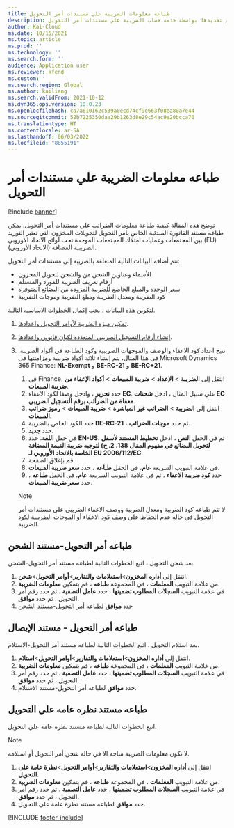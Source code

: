 ```yaml
---
title: طباعه معلومات الضريبة علي مستندات أمر التحويل
description: توضح هذه المقالة كيفية طباعة معلومات الضريبة التي يتم تحديدها بواسطة خدمة حساب الضريبة علي مستندات أمر التحويل.
author: Kai-Cloud
ms.date: 10/15/2021
ms.topic: article
ms.prod: ''
ms.technology: ''
ms.search.form: ''
audience: Application user
ms.reviewer: kfend
ms.custom: ''
ms.search.region: Global
ms.author: kailiang
ms.search.validFrom: 2021-10-12
ms.dyn365.ops.version: 10.0.23
ms.openlocfilehash: ca7a610162c539a0ecd74cf9e663f08ea80a7e44
ms.sourcegitcommit: 52b7225350daa29b1263d8e29c54ac9e20bcca70
ms.translationtype: HT
ms.contentlocale: ar-SA
ms.lasthandoff: 06/03/2022
ms.locfileid: "8855191"
---
```

# <a name="print-tax-information-on-transfer-order-documents"></a>طباعه معلومات الضريبة علي مستندات أمر التحويل

[!include [banner](../../includes/banner.md)]

توضح هذه المقالة كيفية طباعة معلومات الضرائب علي مستندات أمر التحويل. يمكن طباعه مستند الفاتورة المبدئية الخاص بامر التحويل لتحويلات المخزون التي تعتبر التوريد بين المجتمعات وعمليات امتلاك المجتمعات الموحدة تحت لوائح الاتحاد الأوروبي (EU) الضريبية المضافة (الاتحاد الأوروبي). 

تتم أضافه البيانات التالية المتعلقة بالضريبة إلى مستندات أمر التحويل:

- الأسماء وعناوين الشحن من والشحن لتحويل المخزون
- أرقام تعريف الضريبة للمورد والمستلم
- سعر الوحدة والمبلغ الخاضع للضريبة المزودة من البضائع المتوفرة
- كود الضريبة ومعدل الضريبة ومبلغ الضريبة وموجات الضريبة

لتكوين هذه البيانات ، يجب إكمال الخطوات الاساسيه التالية.

1. [تمكين ميزه الضريبة لأوامر التحويل واعدادها](tasks/Tax-feature-support-for-transfer-order.md).
2. [إنشاء أرقام التسجيل الضريبي المتعددة لكيان قانوني واعدادها](emea-multiple-vat-registration-numbers.md).
3. تتيح اعداد كود الاعفاء والوصف والموجهات الضريبية وكود الطباعة في أكواد الضريبة. في هذا المثال، يتم إنشاء ثلاثة أكواد ضريبية ومزامنتها في Microsoft Dynamics 365 Finance: **NL-Exempt** و **BE-RC-21** و **BE-RC+21**.

    1. في Finance، انتقل إلى **الضريبة** \> **الإعداد** \> **ضريبة المبيعات** \> **أكواد الإعفاء من ضريبة المبيعات**.
    2. حدد **تحرير** ، وادخل وصفا لكود الاعفاء **EC**. علي سبيل المثال ، ادخل **شحنات EC معفاة من الضرائب برقم التسجيل الضريبي**.
    3. انتقل إلى **الضريبة** \> **الضرائب غير المباشرة** \> **ضريبة المبيعات** \> **رموز ضرائب المبيعات**.
    4. حدد الكود الخاص بالضريبة **BE-RC-21** ، ثم حدد **موجات الضرائب**.
    5. حدد **جديد**.
    6. في حقل **اللغة**، حدد **EN-US**. ثم في الحقل **النص** ، ادخل **تخطيط المستند لأسفل لتحويل البضائع في مفهوم المقال 138. 2. ج) لتوجيه ضريبة القيمة المضافة الخاصة بالاتحاد الأوروبي لـ EU 2006/112/EC**.
    7. قم بإغلاق الصفحة.
    8. في علامة التبويب السريعة **عام**، في الحقل **طباعه** ، حدد **سعر ضريبة المبيعات**.
    8. حدد **كود ضريبة الاعفاء** ، ثم في علامة التبويب السريعة **عام**، في الحقل **طباعه** ، حدد **سعر ضريبة المبيعات**.

    > [!NOTE] 
    > لا تتم طباعه كود الضريبة ومعدل الضريبة ووصف الاعفاء الضريبي علي مستندات أمر التحويل في حاله عدم الحفاظ علي وصف كود الاعفاء أو الموجات الضريبية لكود الضريبة.

## <a name="print-the-transfer-order---shipment-document"></a>طباعه أمر التحويل-مستند الشحن

بعد شحن التحويل ، اتبع الخطوات التالية لطباعه مستند أمر التحويل-الشحن.

1. انتقل إلى **أداره المخزون**\>**استعلامات والتقارير**\>**أوامر التحويل**\>**شحن**.
2. من علامة التبويب **المعلمات** ، في المجموعة **طباعه** ، قم بتمكين **معلومات الضريبة**.
3. في علامة التبويب **السجلات المطلوب تضمينها** ، حدد **عامل التصفية** ، ثم حدد رقم أمر التحويل ، ثم حدد **موافق**.
4. حدد **موافق** لطباعه أمر التحويل-مستند الشحن

## <a name="print-the-transfer-order---receipt-document"></a>طباعه أمر التحويل - مستند الإيصال

بعد استلام التحويل ، اتبع الخطوات التالية لطباعه مستند أمر التحويل-الاستلام.

1. انتقل إلى **أداره المخزون**\>**استعلامات والتقارير**\>**أوامر التحويل**\>**استلام**.
2. من علامة التبويب **المعلمات** ، في المجموعة **طباعه** ، قم بتمكين **معلومات الضريبة**.
3. في علامة التبويب **السجلات المطلوب تضمينها** ، حدد **عامل التصفية** ، ثم حدد رقم أمر التحويل ، ثم حدد **موافق**.
4. حدد **موافق** لطباعه أمر التحويل-مستند الاستلام.

## <a name="print-the-transfer-overview-document"></a>طباعه مستند نظره عامه علي التحويل

اتبع الخطوات التالية لطباعه مستند نظره عامه علي التحويل.

> [!NOTE]
> لا تكون معلومات الضريبة متاحه الا في حاله شحن أمر التحويل أو استلامه.

1. انتقل إلى **أداره المخزون**\>**استعلامات والتقارير**\>**أوامر التحويل**\>**نظرة عامة على التحويل**.
2. من علامة التبويب **المعلمات** ، في المجموعة **طباعه** ، قم بتمكين **معلومات الضريبة**.
3. في علامة التبويب **السجلات المطلوب تضمينها** ، حدد **عامل التصفية** ، ثم حدد رقم أمر التحويل ، ثم حدد **موافق**.
4. حدد **موافق** لطباعه مستند نظرة عامة على التحويل.

[!INCLUDE [footer-include](../../includes/footer-banner.md)]
